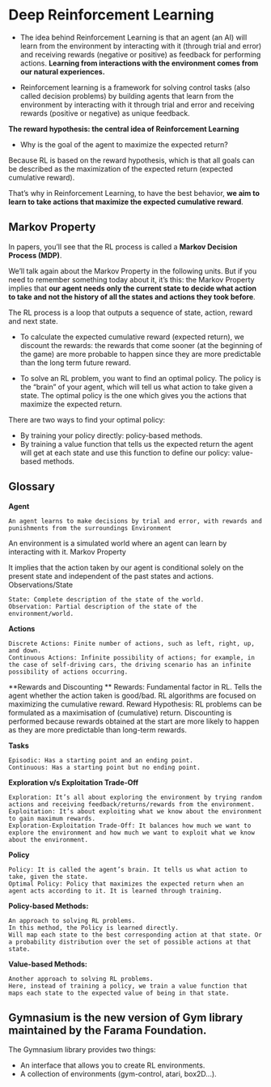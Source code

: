 # Deep Reinforcement Learning

* The idea behind Reinforcement Learning is that an agent (an AI) will learn from the environment by interacting with it (through trial and error) and receiving rewards (negative or positive) as feedback for performing actions. **Learning from interactions with the environment comes from our natural experiences.**

* Reinforcement learning is a framework for solving control tasks (also called decision problems) by building agents that learn from the environment by interacting with it through trial and error and receiving rewards (positive or negative) as unique feedback.


 **The reward hypothesis: the central idea of Reinforcement Learning**

* Why is the goal of the agent to maximize the expected return?

Because RL is based on the reward hypothesis, which is that all goals can be described as the maximization of the expected return (expected cumulative reward).

That’s why in Reinforcement Learning, to have the best behavior, **we aim to learn to take actions that maximize the expected cumulative reward**.


## **Markov Property**

In papers, you’ll see that the RL process is called a **Markov Decision Process (MDP)**.

We’ll talk again about the Markov Property in the following units. But if you need to remember something today about it, it’s this: the Markov Property implies that **our agent needs only the current state to decide what action to take and not the history of all the states and actions they took before**.

The RL process is a loop that outputs a sequence of state, action, reward and next state.

* To calculate the expected cumulative reward (expected return), we discount the rewards: the rewards that come sooner (at the beginning of the game) are more probable to happen since they are more predictable than the long term future reward.

* To solve an RL problem, you want to find an optimal policy. The policy is the “brain” of your agent, which will tell us what action to take given a state. The optimal policy is the one which gives you the actions that maximize the expected return.

There are two ways to find your optimal policy:

* By training your policy directly: policy-based methods.
* By training a value function that tells us the expected return the agent will get at each state and use this function to define our policy: value-based methods.


## Glossary

**Agent**

    An agent learns to make decisions by trial and error, with rewards and punishments from the surroundings Environment

An environment is a simulated world where an agent can learn by interacting with it.
Markov Property

It implies that the action taken by our agent is conditional solely on the present state and independent of the past states and actions.
Observations/State

    State: Complete description of the state of the world.
    Observation: Partial description of the state of the environment/world.

**Actions**

    Discrete Actions: Finite number of actions, such as left, right, up, and down.
    Continuous Actions: Infinite possibility of actions; for example, in the case of self-driving cars, the driving scenario has an infinite possibility of actions occurring.

**Rewards and Discounting
**
    Rewards: Fundamental factor in RL. Tells the agent whether the action taken is good/bad.
    RL algorithms are focused on maximizing the cumulative reward.
    Reward Hypothesis: RL problems can be formulated as a maximisation of (cumulative) return.
    Discounting is performed because rewards obtained at the start are more likely to happen as they are more predictable than long-term rewards.

**Tasks**

    Episodic: Has a starting point and an ending point.
    Continuous: Has a starting point but no ending point.

**Exploration v/s Exploitation Trade-Off**

    Exploration: It’s all about exploring the environment by trying random actions and receiving feedback/returns/rewards from the environment.
    Exploitation: It’s about exploiting what we know about the environment to gain maximum rewards.
    Exploration-Exploitation Trade-Off: It balances how much we want to explore the environment and how much we want to exploit what we know about the environment.

**Policy**

    Policy: It is called the agent’s brain. It tells us what action to take, given the state.
    Optimal Policy: Policy that maximizes the expected return when an agent acts according to it. It is learned through training.

**Policy-based Methods:**

    An approach to solving RL problems.
    In this method, the Policy is learned directly.
    Will map each state to the best corresponding action at that state. Or a probability distribution over the set of possible actions at that state.

**Value-based Methods:**

    Another approach to solving RL problems.
    Here, instead of training a policy, we train a value function that maps each state to the expected value of being in that state.


## Gymnasium is the new version of Gym library maintained by the Farama Foundation.

The Gymnasium library provides two things:

* An interface that allows you to create RL environments.
* A collection of environments (gym-control, atari, box2D...).
